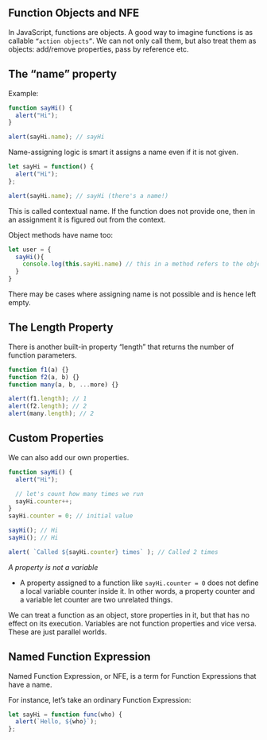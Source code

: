 ## Function Objects and NFE

In JavaScript, functions are objects.
A good way to imagine functions is as callable ``“action objects”``. We can not only call them, but also treat them as objects: add/remove properties, pass by reference etc.

## The “name” property
Example: 
```js
function sayHi() {
  alert("Hi");
}

alert(sayHi.name); // sayHi
```
Name-assigning logic is smart it assigns a name even if it is not given. 
```js 
let sayHi = function() {
  alert("Hi");
};

alert(sayHi.name); // sayHi (there's a name!)
```
This is called contextual name. If the function does not provide one, then in an assignment it is figured out from the context.

Object methods have name too: 
```js
let user = {
  sayHi(){
    console.log(this.sayHi.name) // this in a method refers to the object 
  }
}
```

There may be cases where assigning name is not possible and is hence left empty.

## The Length Property
There is another built-in property “length” that returns the number of function parameters. 
```js
function f1(a) {}
function f2(a, b) {}
function many(a, b, ...more) {}

alert(f1.length); // 1
alert(f2.length); // 2
alert(many.length); // 2
```
## Custom Properties
We can also add our own properties. 
```js
function sayHi() {
  alert("Hi");

  // let's count how many times we run
  sayHi.counter++;
}
sayHi.counter = 0; // initial value

sayHi(); // Hi
sayHi(); // Hi

alert( `Called ${sayHi.counter} times` ); // Called 2 times
```
 _A property is not a variable_
- A property assigned to a function like ``sayHi.counter = 0`` does not define a local variable counter inside it. In other words, a property counter and a variable let counter are two unrelated things.

We can treat a function as an object, store properties in it, but that has no effect on its execution. Variables are not function properties and vice versa. These are just parallel worlds.

## Named Function Expression
Named Function Expression, or NFE, is a term for Function Expressions that have a name.

For instance, let’s take an ordinary Function Expression:
```js
let sayHi = function func(who) {
  alert(`Hello, ${who}`);
};
```